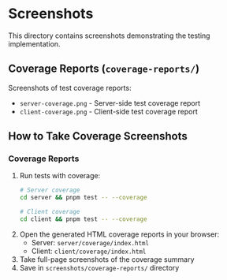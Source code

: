 # Screenshots

This directory contains screenshots demonstrating the testing implementation.

## Coverage Reports (`coverage-reports/`)
Screenshots of test coverage reports:
- `server-coverage.png` - Server-side test coverage report
- `client-coverage.png` - Client-side test coverage report

## How to Take Coverage Screenshots

### Coverage Reports
1. Run tests with coverage:
   ```bash
   # Server coverage
   cd server && pnpm test -- --coverage
   
   # Client coverage
   cd client && pnpm test -- --coverage
   ```
2. Open the generated HTML coverage reports in your browser:
   - Server: `server/coverage/index.html`
   - Client: `client/coverage/index.html`
3. Take full-page screenshots of the coverage summary
4. Save in `screenshots/coverage-reports/` directory
